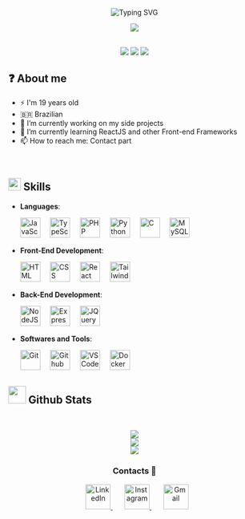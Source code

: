<!-- Typing Animation -->
<p align="center">
    <img src="https://readme-typing-svg.demolab.com?font=Fira+Code&weight=500&size=26&duration=2500&pause=700&color=9465F7&center=true&vCenter=true&width=500&height=85&lines=Hello%2C+I'm+Kauan+%F0%9F%91%8B%F0%9F%8F%BB;FullStack+Developer+%F0%9F%92%BB" alt="Typing SVG" />
</p>

<!-- Coding penguin -->
<div align="center">
    <img src="https://media.giphy.com/media/2IudUHdI075HL02Pkk/giphy.gif">
</div>

<br/>
<!-- Badges -->
<p align="center">
    <img src="https://img.shields.io/badge/Focus-Backend%20Development-9cf" />
    <img src="https://img.shields.io/badge/Languages-Portuguese-9cf" />
    <img src="https://img.shields.io/badge/Languages-English-9cf" />
</p>

## ❓ About me

- ⚡ I'm 19 years old
- 🇧🇷 Brazilian
- 🔭 I’m currently working on my side projects
- 📖 I’m currently learning ReactJS and other Front-end Frameworks
- 📫 How to reach me: Contact part

<br>

<!-- Skills gif -->
## <img src="https://media2.giphy.com/media/QssGEmpkyEOhBCb7e1/giphy.gif?cid=ecf05e47a0n3gi1bfqntqmob8g9aid1oyj2wr3ds3mg700bl&rid=giphy.gif" width ="25"><b> Skills</b>

<p align="center">

- **Languages**:

    <!-- JS Logo -->
    <img src="https://cdn.jsdelivr.net/gh/devicons/devicon/icons/javascript/javascript-plain.svg" width="40" height="40" alt="JavaScript" />
    &nbsp&nbsp&nbsp
    <!-- Typescript Logo -->
    <img src="https://cdn.jsdelivr.net/gh/devicons/devicon/icons/typescript/typescript-plain.svg" width="40" height="40" alt="TypeScript" />
    &nbsp&nbsp&nbsp
    <!-- PHP Logo -->
    <img src="https://cdn.jsdelivr.net/gh/devicons/devicon/icons/php/php-plain.svg" width="40" height="40" alt="PHP" />
    &nbsp&nbsp&nbsp
    <!-- Python Logo -->
    <img src="https://cdn.jsdelivr.net/gh/devicons/devicon/icons/python/python-plain.svg" width="40" height="40" alt="Python" />
    &nbsp&nbsp&nbsp
    <!-- C Logo -->
    <img src="https://cdn.jsdelivr.net/gh/devicons/devicon/icons/c/c-plain.svg" width="40" height="40" alt="C" />
    &nbsp&nbsp&nbsp
    <!-- MySQL Logo -->
    <img src="https://cdn.jsdelivr.net/gh/devicons/devicon/icons/mysql/mysql-plain-wordmark.svg" width="40" height="40" alt="MySQL" />

  
- **Front-End Development**:

    <!-- HTML 5 Logo -->
    <img src="https://cdn.jsdelivr.net/gh/devicons/devicon/icons/html5/html5-plain.svg" width="40" height="40" alt="HTML" />
    &nbsp&nbsp&nbsp
    <!-- CSS 3 Logo -->
    <img src="https://cdn.jsdelivr.net/gh/devicons/devicon/icons/css3/css3-plain.svg" width="40" height="40" alt="CSS" />
    &nbsp&nbsp&nbsp
    <!-- ReactJS Logo -->
    <img src="https://cdn.jsdelivr.net/gh/devicons/devicon/icons/react/react-original.svg" width="40" height="40" alt="React" />
    &nbsp&nbsp&nbsp
    <!-- Tailwind CSS Logo -->
    <img src="https://cdn.jsdelivr.net/gh/devicons/devicon/icons/tailwindcss/tailwindcss-plain.svg" width="40" height="40" alt="Tailwind CSS" />


- **Back-End Development**:

    <!-- NodeJS Logo-->
    <img src="https://cdn.jsdelivr.net/gh/devicons/devicon/icons/nodejs/nodejs-original.svg" width="40" height="40" alt="NodeJS" />
    &nbsp&nbsp&nbsp
    <!-- Express Logo -->
    <img src="https://cdn.jsdelivr.net/gh/devicons/devicon/icons/express/express-original-wordmark.svg" width="40" height="40" alt="Express" />
    &nbsp&nbsp&nbsp
    <!-- JQuery Logo -->
    <img src="https://cdn.jsdelivr.net/gh/devicons/devicon/icons/jquery/jquery-plain.svg" width="40" height="40" alt="JQuery" />


- **Softwares and Tools**:

    <!-- Git Logo -->
    <img src="https://cdn.jsdelivr.net/gh/devicons/devicon/icons/git/git-original.svg" width="40" height="40" alt="Git"/>
    &nbsp&nbsp&nbsp
    <!-- Github Logo -->
    <img src="https://cdn.jsdelivr.net/gh/devicons/devicon/icons/github/github-original.svg" width="40" height="40" alt="Github"/>
    &nbsp&nbsp&nbsp
    <!-- VSCode Logo -->
    <img src="https://cdn.jsdelivr.net/gh/devicons/devicon/icons/vscode/vscode-original.svg" width="40" height="40" alt="VSCode"/>
    &nbsp&nbsp&nbsp
    <!-- Docker Logo -->
    <img src="https://cdn.jsdelivr.net/gh/devicons/devicon/icons/docker/docker-plain-wordmark.svg" width="40" height="40" alt="Docker"/>  

    <br>
</p>

<!-- Github stats -->
## <img src="https://media.giphy.com/media/iY8CRBdQXODJSCERIr/giphy.gif" width="35"><b> Github Stats </b>
<br>

<div align="center">

![](https://github-readme-stats.vercel.app/api?username=KauanSampaio&theme=dracula&hide_border=false&include_all_commits=true&count_private=true)<br/>
![](https://github-readme-streak-stats.herokuapp.com/?user=KauanSampaio&theme=dracula&hide_border=false)<br/>
![](https://github-readme-stats.vercel.app/api/top-langs/?username=KauanSampaio&theme=dracula&hide_border=false&include_all_commits=true&count_private=true&layout=compact)
	
</a>
</div>

<!-- Contact Links -->
<h3 align="center" > Contacts 🤝 </h3>
<p align="center">
    <div align="center"  class="icons-social" style="margin-left: 10px;">
        <!-- Contact Linkedin -->
        <a target="_blank" href="https://www.linkedin.com/in/kauan-sampaio/">
            <img src="https://github.com/gauravghongde/social-icons/blob/master/PNG/Color/LinkedIN.png" width="50" height="50" alt="LinkedIn" />
        </a>
        &nbsp&nbsp&nbsp&nbsp&nbsp
        <!-- Contact Instagram -->
        <a target="_blank" href="https://www.instagram.com/horoseus_/">
            <img src="https://github.com/gauravghongde/social-icons/blob/master/PNG/Color/Instagram.png" width="50" height="50" alt="Instagram" />
        </a>
        &nbsp&nbsp&nbsp&nbsp&nbsp
        <!-- Contact Gmail -->
        <a target="_blank" href="mailto:kauansampaio53@gmail.com">
            <img src="https://github.com/gauravghongde/social-icons/blob/master/PNG/Color/Gmail.png" width="50" height="50" alt="Gmail" />
        </a>
    </div>
</p>
